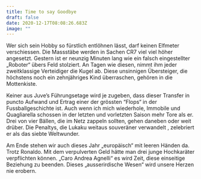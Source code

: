 ```yaml
---
title: Time to say Goodbye
draft: false
date: 2020-12-17T08:08:26.683Z
image: ""
---
```

Wer sich sein Hobby so fürstlich entlöhnen lässt, darf keinen Elfmeter verschiessen. Die Massstäbe werden in Sachen CR7 viel viel höher angesetzt. Gestern ist er neunzig Minuten lang wie ein falsch eingestellter „Roboter“ übers Feld stolziert. An Tagen wie diesen, nimmt ihm jeder zweitklassige Verteidiger die Kugel ab. Diese unsinnigen Übersteiger, die höchstens noch ein zehnjähriges Kind überraschen, gehören in die Mottenkiste. 

Keiner aus Juve’s Führungsetage wird je zugeben, dass dieser Transfer in puncto Aufwand und Ertrag einer der grössten “Flops“ in der Fussballgeschichte ist. Auch wenn ich mich wiederhole, Immobile und Quagliarella schossen in der letzten und vorletzten Saison mehr Tore als er. Drei von vier Bällen, die im Netz zappeln sollten, gehen daneben oder weit drüber. Die Penaltys, die Lukaku weitaus souveräner verwandelt , zelebriert er als das siebte Weltwunder. 

Am Ende stehen wir auch dieses Jahr „europäisch“ mit leeren Händen da. Trotz Ronaldo. Mit dem verpulverten Geld hätte man drei junge Hochkaräter verpflichten können. „Caro Andrea Agnelli“ es wird Zeit, diese einseitige Beziehung zu beenden. Dieses „ausserirdische Wesen“ wird unsere Herzen nie erobern.